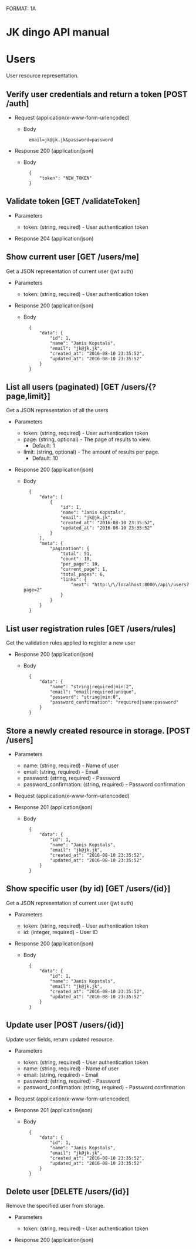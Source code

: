 FORMAT: 1A

# JK dingo API manual

# Users
User resource representation.

## Verify user credentials and return a token [POST /auth]


+ Request (application/x-www-form-urlencoded)
    + Body

            email=jk@jk.jk&password=password

+ Response 200 (application/json)
    + Body

            {
                "token": "NEW_TOKEN"
            }

## Validate token [GET /validateToken]


+ Parameters
    + token: (string, required) - User authentication token

+ Response 204 (application/json)

## Show current user [GET /users/me]
Get a JSON representation of current user (jwt auth)

+ Parameters
    + token: (string, required) - User authentication token

+ Response 200 (application/json)
    + Body

            {
                "data": {
                    "id": 1,
                    "name": "Janis Kopstals",
                    "email": "jk@jk.jk",
                    "created_at": "2016-08-10 23:35:52",
                    "updated_at": "2016-08-10 23:35:52"
                }
            }

## List all users (paginated) [GET /users/{?page,limit}]
Get a JSON representation of all the users

+ Parameters
    + token: (string, required) - User authentication token
    + page: (string, optional) - The page of results to view.
        + Default: 1
    + limit: (string, optional) - The amount of results per page.
        + Default: 10

+ Response 200 (application/json)
    + Body

            {
                "data": [
                    {
                        "id": 1,
                        "name": "Janis Kopstals",
                        "email": "jk@jk.jk",
                        "created_at": "2016-08-10 23:35:52",
                        "updated_at": "2016-08-10 23:35:52"
                    }
                ],
                "meta": {
                    "pagination": {
                        "total": 51,
                        "count": 10,
                        "per_page": 10,
                        "current_page": 1,
                        "total_pages": 6,
                        "links": {
                            "next": "http:\/\/localhost:8000\/api\/users?page=2"
                        }
                    }
                }
            }

## List user registration rules [GET /users/rules]
Get the validation rules applied to register a new user

+ Response 200 (application/json)
    + Body

            {
                "data": {
                    "name": "string|required|min:2",
                    "email": "email|required|unique",
                    "password": "string|min:8",
                    "password_confirmation": "required|same:password"
                }
            }

## Store a newly created resource in storage. [POST /users]


+ Parameters
    + name: (string, required) - Name of user
    + email: (string, required) - Email
    + password: (string, required) - Password
    + password_confirmation: (string, required) - Password confirmation

+ Request (application/x-www-form-urlencoded)

+ Response 201 (application/json)
    + Body

            {
                "data": {
                    "id": 1,
                    "name": "Janis Kopstals",
                    "email": "jk@jk.jk",
                    "created_at": "2016-08-10 23:35:52",
                    "updated_at": "2016-08-10 23:35:52"
                }
            }

## Show specific user (by id) [GET /users/{id}]
Get a JSON representation of current user (jwt auth)

+ Parameters
    + token: (string, required) - User authentication token
    + id: (integer, required) - User ID

+ Response 200 (application/json)
    + Body

            {
                "data": {
                    "id": 1,
                    "name": "Janis Kopstals",
                    "email": "jk@jk.jk",
                    "created_at": "2016-08-10 23:35:52",
                    "updated_at": "2016-08-10 23:35:52"
                }
            }

## Update user [POST /users/{id}]
Update user fields, return updated resource.

+ Parameters
    + token: (string, required) - User authentication token
    + name: (string, required) - Name of user
    + email: (string, required) - Email
    + password: (string, required) - Password
    + password_confirmation: (string, required) - Password confirmation

+ Request (application/x-www-form-urlencoded)

+ Response 201 (application/json)
    + Body

            {
                "data": {
                    "id": 1,
                    "name": "Janis Kopstals",
                    "email": "jk@jk.jk",
                    "created_at": "2016-08-10 23:35:52",
                    "updated_at": "2016-08-10 23:35:52"
                }
            }

## Delete user [DELETE /users/{id}]
Remove the specified user from storage.

+ Parameters
    + token: (string, required) - User authentication token

+ Response 200 (application/json)